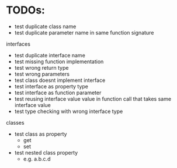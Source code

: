 # TODOs:
- test duplicate class name
- test duplicate parameter name in same function signature


interfaces
- test duplicate interface name
- test missing function implementation
- test wrong return type
- test wrong parameters
- test class doesnt implement interface
- test interface as property type
- test interface as function parameter
- test reusing interface value value in function call that takes same interface value
- test type checking with wrong interface type

classes
- test class as property
    - get
    - set
- test nested class property
    - e.g. a.b.c.d
